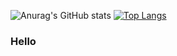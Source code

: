 ![Anurag's GitHub stats](https://github-readme-stats.vercel.app/api?username=matieo33&show_icons=true&theme=synthwave)
[![Top Langs](https://github-readme-stats.vercel.app/api/top-langs/?username=matieo33&layout=compact&theme=synthwave)](https://github.com/anuraghazra/github-readme-stats)

### Hello
